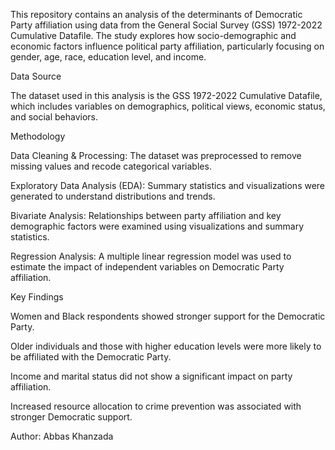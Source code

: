 This repository contains an analysis of the determinants of Democratic Party affiliation using data from the General Social Survey (GSS) 1972-2022 Cumulative Datafile. The study explores how socio-demographic and economic factors influence political party affiliation, particularly focusing on gender, age, race, education level, and income.

Data Source

The dataset used in this analysis is the GSS 1972-2022 Cumulative Datafile, which includes variables on demographics, political views, economic status, and social behaviors.

Methodology

Data Cleaning & Processing: The dataset was preprocessed to remove missing values and recode categorical variables.

Exploratory Data Analysis (EDA): Summary statistics and visualizations were generated to understand distributions and trends.

Bivariate Analysis: Relationships between party affiliation and key demographic factors were examined using visualizations and summary statistics.

Regression Analysis: A multiple linear regression model was used to estimate the impact of independent variables on Democratic Party affiliation.

Key Findings

Women and Black respondents showed stronger support for the Democratic Party.

Older individuals and those with higher education levels were more likely to be affiliated with the Democratic Party.

Income and marital status did not show a significant impact on party affiliation.

Increased resource allocation to crime prevention was associated with stronger Democratic support.

Author: Abbas Khanzada
